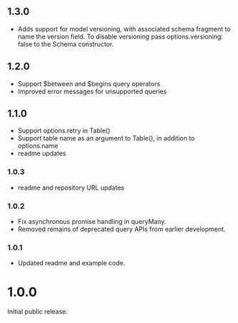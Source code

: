 ## 1.3.0
 * Adds support for model versioning, with associated schema fragment to name
   the version field. To disable versioning pass options.versioning: false to
   the Schema constructor.

## 1.2.0
 * Support $between and $begins query operators
 * Improved error messages for unsupported queries

## 1.1.0
 * Support options.retry in Table()
 * Support table name as an argument to Table(), in addition to options.name
 * readme updates

### 1.0.3
 * readme and repository URL updates

### 1.0.2
 * Fix asynchronous promise handling in queryMany.
 * Removed remains of deprecated query APIs from earlier development.

### 1.0.1
 * Updated readme and example code.

# 1.0.0
Initial public release.
